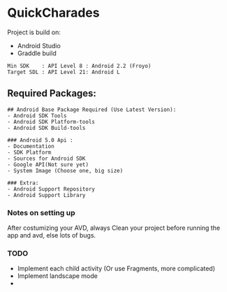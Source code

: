 # QuickCharades


Project is build on:
- Android Studio
- Graddle build

```
Min SDK    : API Level 8 : Android 2.2 (Froyo)
Target SDL : API Level 21: Android L
```

## Required Packages:
```
## Android Base Package Required (Use Latest Version):
- Android SDK Tools
- Android SDK Platform-tools
- Android SDK Build-tools

### Android 5.0 Api :
- Documentation
- SDK Platform
- Sources for Android SDK
- Google API(Not sure yet)
- System Image (Choose one, big size)

### Extra:
- Android Support Repository
- Android Support Library
```

### Notes on setting up
After costumizing your AVD, always Clean your project before running the app and avd, else lots of bugs.

### TODO

* Implement each child activity (Or use Fragments, more complicated)
* Implement landscape mode
*

